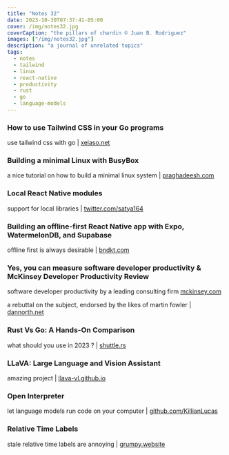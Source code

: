 ```yaml
---
title: "Notes 32"
date: 2023-10-30T07:37:41-05:00
cover: /img/notes32.jpg
coverCaption: "the pillars of chardin © Juan B. Rodriguez"
images: ["/img/notes32.jpg"]
description: "a journal of unrelated topics"
tags:
  - notes
  - tailwind
  - linux
  - react-native
  - productivity
  - rust
  - go
  - language-models
---
```


### How to use Tailwind CSS in your Go programs

use tailwind css with go | [xeiaso.net](https://xeiaso.net/blog/using-tailwind-go/)

### Building a minimal Linux with BusyBox

a nice tutorial on how to build a minimal linux system | [praghadeesh.com](https://www.praghadeesh.com/building-a-minimal-linux-with-busybox/)

### Local React Native modules

support for local libraries | [twitter.com/satya164](https://twitter.com/satya164/status/1708769857309720652?s=61&t=segw_GtRT8Vruv9qpEVO9A)

### Building an offline-first React Native app with Expo, WatermelonDB, and Supabase

offline first is always desirable |  [bndkt.com](https://bndkt.com/blog/2023/offline-first-expo-watermelondb-supabase)

### Yes, you can measure software developer productivity & McKinsey Developer Productivity Review

software developer productivity by a leading consulting firm
[mckinsey.com](https://www.mckinsey.com/industries/technology-media-and-telecommunications/our-insights/yes-you-can-measure-software-developer-productivity)

a rebuttal on the subject, endorsed by the likes of martin fowler | [dannorth.net](https://dannorth.net/mckinsey-review/)

### Rust Vs Go: A Hands-On Comparison

what should you use in 2023 ? | [shuttle.rs](https://www.shuttle.rs/blog/2023/09/27/rust-vs-go-comparison)

### LLaVA: Large Language and Vision Assistant

amazing project | [llava-vl.github.io](https://llava-vl.github.io)

### Open Interpreter

let language models run code on your computer | [github.com/KillianLucas](https://github.com/KillianLucas/open-interpreter/)

### Relative Time Labels

stale relative time labels are annoying | [grumpy.website](https://grumpy.website/1389)